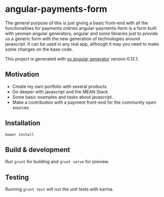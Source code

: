 # angular-payments-form

The general purpose of this is just giving a basic front-end with all the functionalities for payments onlines
angular-payments-form is a form built with yeoman angular generators, angular and some libraries just to provide us a generic form with the new generation of technologies around javascript. It can be used in any real app, although it may you need to make some changes on the base code.

This project is generated with [yo angular generator](https://github.com/yeoman/generator-angular)
version 0.12.1.

## Motivation

* Create my own portfolio with several products
* Go deeper with javascript and the MEAN Stack
* Some basic examples and tasks about javascript.
* Make a contribution with a payment front-end for the community open sources


## Installation

```
bower install
```

## Build & development

Run `grunt` for building and `grunt serve` for preview.

## Testing

Running `grunt test` will run the unit tests with karma.
